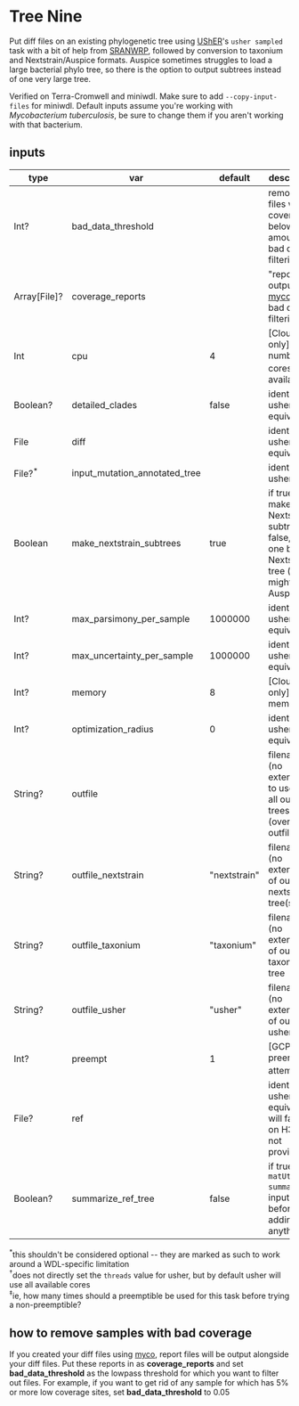 # Tree Nine
Put diff files on an existing phylogenetic tree using [UShER](https://www.nature.com/articles/s41588-021-00862-7)'s `usher sampled` task with a bit of help from [SRANWRP](https://www.github.com/aofarrel/SRANWRP), followed by conversion to taxonium and Nextstrain/Auspice formats. Auspice sometimes struggles to load a large bacterial phylo tree, so there is the option to output subtrees instead of one very large tree.

Verified on Terra-Cromwell and miniwdl. Make sure to add `--copy-input-files` for miniwdl. Default inputs assume you're working with _Mycobacterium tuberculosis_, be sure to change them if you aren't working with that bacterium.
 
## inputs
| type    	        | var                        	| default 	| description                                                           |
|--------------     |----------------------------	|---------	|-----------------------------------------------------------------------|
| Int?              | bad_data_threshold            |        	| remove files with coverage below this amount for bad data filtering   |
| Array[File]?      | coverage_reports              |        	| "reports" output from [myco](https://github.com/aofarrel/myco) for bad data filtering  |
| Int     	        | cpu                        	| 4       	| [Cloud only] number of cores<sup>†</sup> available                    |
| Boolean? 	        | detailed_clades            	| false   	| identical to usher equivalent                                         |
| File    	        | diff                       	|         	| identical to usher equivalent                                         |
| File?<sup>*</sup> | input_mutation_annotated_tree |         	| identical to usher i                                                  |
| Boolean           | make_nextstrain_subtrees      | true   	| if true, make Nextstrain subtrees; if false, make one big Nextstrain tree (which might lag in Auspice)  |
| Int?           	| max_parsimony_per_sample   	| 1000000 	| identical to usher equivalent                                         |
| Int?           	| max_uncertainty_per_sample 	| 1000000 	| identical to usher equivalent                                         |
| Int?           	| memory                     	| 8       	| [Cloud only] memory                                                   |
| Int?     	        | optimization_radius        	| 0       	| identical to usher equivalent                                         |
| String?        	| outfile                    	|        	| filename (no extension) to use on all output trees (overrides outfile_\*) |
| String?        	| outfile_nextstrain           	| "nextstrain"	| filename (no extension) of output nextstrain tree(s)              |
| String?        	| outfile_taxonium           	| "taxonium"	| filename (no extension) of output taxonium tree                   |
| String?        	| outfile_usher              	| "usher"	| filename (no extension) of output usher tree                          |
| Int?           	| preempt                    	| 1       	| [GCP only] preemptible attempts<sup>‡</sup>                           |
| File?             | ref                           |         	| identical to usher equivalent, will fallback on H37rv if not provided |
| Boolean? 	        | summarize_ref_tree         	| false   	| if true, run `matUtils summary` on input tree before adding anything  |

<sup>*</sup>this shouldn't be considered optional -- they are marked as such to work around a WDL-specific limitation  
<sup>†</sup>does not directly set the `threads` value for usher, but by default usher will use all available cores  
<sup>‡</sup>ie, how many times should a preemptible be used for this task before trying a non-preemptible?  


## how to remove samples with bad coverage
If you created your diff files using [myco](https://github.com/aofarrel/myco), report files will be output alongside your diff files. Put these reports in as **coverage_reports** and set **bad_data_threshold** as the lowpass threshold for which you want to filter out files. For example, if you want to get rid of any sample for which has 5% or more low coverage sites, set **bad_data_threshold** to 0.05